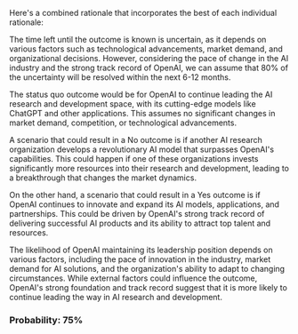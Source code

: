 Here's a combined rationale that incorporates the best of each individual rationale:

The time left until the outcome is known is uncertain, as it depends on various factors such as technological advancements, market demand, and organizational decisions. However, considering the pace of change in the AI industry and the strong track record of OpenAI, we can assume that 80% of the uncertainty will be resolved within the next 6-12 months.

The status quo outcome would be for OpenAI to continue leading the AI research and development space, with its cutting-edge models like ChatGPT and other applications. This assumes no significant changes in market demand, competition, or technological advancements.

A scenario that could result in a No outcome is if another AI research organization develops a revolutionary AI model that surpasses OpenAI's capabilities. This could happen if one of these organizations invests significantly more resources into their research and development, leading to a breakthrough that changes the market dynamics.

On the other hand, a scenario that could result in a Yes outcome is if OpenAI continues to innovate and expand its AI models, applications, and partnerships. This could be driven by OpenAI's strong track record of delivering successful AI products and its ability to attract top talent and resources.

The likelihood of OpenAI maintaining its leadership position depends on various factors, including the pace of innovation in the industry, market demand for AI solutions, and the organization's ability to adapt to changing circumstances. While external factors could influence the outcome, OpenAI's strong foundation and track record suggest that it is more likely to continue leading the way in AI research and development.

### Probability: 75%